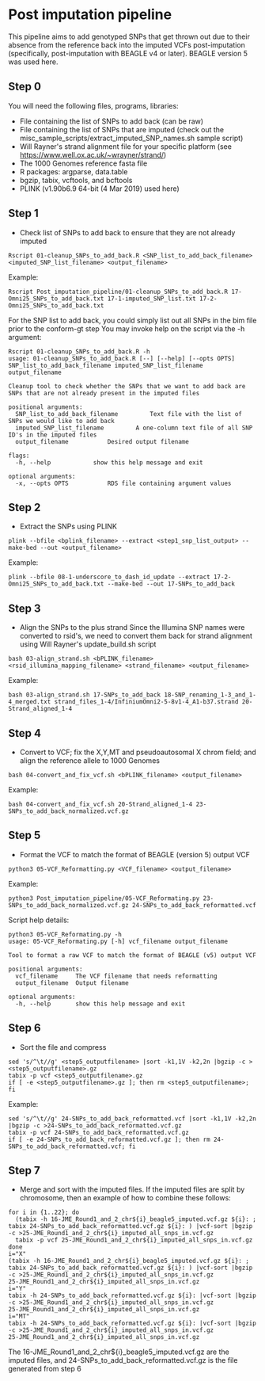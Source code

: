 # Post imputation pipeline
This pipeline aims to add genotyped SNPs that get thrown out due to their absence from the reference back into the imputed VCFs post-imputation (specifically, post-imputation with BEAGLE v4 or later). BEAGLE version 5 was used here.

## Step 0
You will need the following files, programs, libraries:
- File containing the list of SNPs to add back (can be raw)
- File containing the list of SNPs that are imputed (check out the misc\_sample\_scripts/extract\_imputed\_SNP\_names.sh sample script)
- Will Rayner's strand alignment file for your specific platform (see https://www.well.ox.ac.uk/~wrayner/strand/)
- The 1000 Genomes reference fasta file
- R packages: argparse, data.table
- bgzip, tabix, vcftools, and bcftools
- PLINK (v1.90b6.9 64-bit (4 Mar 2019) used here)

## Step 1
- Check list of SNPs to add back to ensure that they are not already imputed
```
Rscript 01-cleanup_SNPs_to_add_back.R <SNP_list_to_add_back_filename> <imputed_SNP_list_filename> <output_filename>
```
Example:
```
Rscript Post_imputation_pipeline/01-cleanup_SNPs_to_add_back.R 17-Omni25_SNPs_to_add_back.txt 17-1-imputed_SNP_list.txt 17-2-Omni25_SNPs_to_add_back.txt
```
For the SNP list to add back, you could simply list out all SNPs in the bim file prior to the conform-gt step
You may invoke help on the script via the -h argument:
```
Rscript 01-cleanup_SNPs_to_add_back.R -h
usage: 01-cleanup_SNPs_to_add_back.R [--] [--help] [--opts OPTS] SNP_list_to_add_back_filename imputed_SNP_list_filename output_filename

Cleanup tool to check whether the SNPs that we want to add back are SNPs that are not already present in the imputed files

positional arguments:
  SNP_list_to_add_back_filename			Text file with the list of SNPs we would like to add back
  imputed_SNP_list_filename			A one-column text file of all SNP ID's in the imputed files
  output_filename			Desired output filename

flags:
  -h, --help			show this help message and exit

optional arguments:
  -x, --opts OPTS			RDS file containing argument values
```


## Step 2
- Extract the SNPs using PLINK
```
plink --bfile <bplink_filename> --extract <step1_snp_list_output> --make-bed --out <output_filename>
```
Example:
```
plink --bfile 08-1-underscore_to_dash_id_update --extract 17-2-Omni25_SNPs_to_add_back.txt --make-bed --out 17-SNPs_to_add_back
```


## Step 3
- Align the SNPs to the plus strand
Since the Illumina SNP names were converted to rsid's, we need to convert them back for strand alignment using Will Rayner's update\_build.sh script
```
bash 03-align_strand.sh <bPLINK_filename> <rsid_illumina_mapping_filename> <strand_filename> <output_filename>
```
Example:
```
bash 03-align_strand.sh 17-SNPs_to_add_back 18-SNP_renaming_1-3_and_1-4_merged.txt strand_files_1-4/InfiniumOmni2-5-8v1-4_A1-b37.strand 20-Strand_aligned_1-4
```

## Step 4
- Convert to VCF; fix the X,Y,MT and pseudoautosomal X chrom field; and align the reference allele to 1000 Genomes
```
bash 04-convert_and_fix_vcf.sh <bPLINK_filename> <output_filename>
```
Example:
```
bash 04-convert_and_fix_vcf.sh 20-Strand_aligned_1-4 23-SNPs_to_add_back_normalized.vcf.gz
```

## Step 5
- Format the VCF to match the format of BEAGLE (version 5) output VCF
```
python3 05-VCF_Reformatting.py <VCF_filename> <output_filename>
```
Example:
```
python3 Post_imputation_pipeline/05-VCF_Reformating.py 23-SNPs_to_add_back_normalized.vcf.gz 24-SNPs_to_add_back_reformatted.vcf
```
Script help details:
```
python3 05-VCF_Reformating.py -h
usage: 05-VCF_Reformating.py [-h] vcf_filename output_filename

Tool to format a raw VCF to match the format of BEAGLE (v5) output VCF

positional arguments:
  vcf_filename     The VCF filename that needs reformatting
  output_filename  Output filename

optional arguments:
  -h, --help       show this help message and exit
```

## Step 6
- Sort the file and compress
```
sed 's/^\t//g' <step5_outputfilename> |sort -k1,1V -k2,2n |bgzip -c ><step5_outputfilename>.gz
tabix -p vcf <step5_outputfilename>.gz
if [ -e <step5_outputfilename>.gz ]; then rm <step5_outputfilename>; fi
```
Example:
```
sed 's/^\t//g' 24-SNPs_to_add_back_reformatted.vcf |sort -k1,1V -k2,2n |bgzip -c >24-SNPs_to_add_back_reformatted.vcf.gz
tabix -p vcf 24-SNPs_to_add_back_reformatted.vcf.gz
if [ -e 24-SNPs_to_add_back_reformatted.vcf.gz ]; then rm 24-SNPs_to_add_back_reformatted.vcf; fi
```

## Step 7
- Merge and sort with the imputed files. If the imputed files are split by chromosome, then an example of how to combine these follows:
```
for i in {1..22}; do
  (tabix -h 16-JME_Round1_and_2_chr${i}_beagle5_imputed.vcf.gz ${i}: ; tabix 24-SNPs_to_add_back_reformatted.vcf.gz ${i}: ) |vcf-sort |bgzip -c >25-JME_Round1_and_2_chr${i}_imputed_all_snps_in.vcf.gz
  tabix -p vcf 25-JME_Round1_and_2_chr${i}_imputed_all_snps_in.vcf.gz
done
i="X"
(tabix -h 16-JME_Round1_and_2_chr${i}_beagle5_imputed.vcf.gz ${i}: ; tabix 24-SNPs_to_add_back_reformatted.vcf.gz ${i}: ) |vcf-sort |bgzip -c >25-JME_Round1_and_2_chr${i}_imputed_all_snps_in.vcf.gz
25-JME_Round1_and_2_chr${i}_imputed_all_snps_in.vcf.gz
i="Y"
tabix -h 24-SNPs_to_add_back_reformatted.vcf.gz ${i}: |vcf-sort |bgzip -c >25-JME_Round1_and_2_chr${i}_imputed_all_snps_in.vcf.gz
25-JME_Round1_and_2_chr${i}_imputed_all_snps_in.vcf.gz
i="MT"
tabix -h 24-SNPs_to_add_back_reformatted.vcf.gz ${i}: |vcf-sort |bgzip -c >25-JME_Round1_and_2_chr${i}_imputed_all_snps_in.vcf.gz
25-JME_Round1_and_2_chr${i}_imputed_all_snps_in.vcf.gz
```
The 16-JME\_Round1\_and\_2\_chr${i}\_beagle5\_imputed.vcf.gz are the imputed files, and 24-SNPs\_to\_add\_back\_reformatted.vcf.gz is the file generated from step 6

